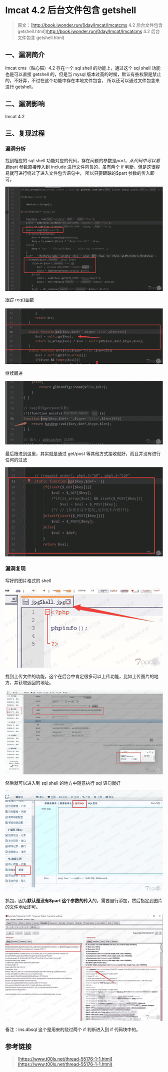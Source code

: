 # Imcat 4.2 后台文件包含 getshell

> 原文：[http://book.iwonder.run/0day/Imcat/Imcatcms 4.2 后台文件包含 getshell.html](http://book.iwonder.run/0day/Imcat/Imcatcms 4.2 后台文件包含 getshell.html)

## 一、漏洞简介

Imcat cms（贴心猫）4.2 存在一个 sql shell 的功能上，通过这个 sql shell 功能也是可以直接 getshell 的，但是当 mysql 版本过高的时候，默认有些权限是禁止的，不好弄，不过在这个功能中存在本地文件包含， 所以还可以通过文件包含来进行 getshell。

## 二、漏洞影响

Imcat 4.2

## 三、复现过程

### 漏洞分析

找到相应的 sql shell 功能对应的代码，存在问题的参数是$part，从代码中可以看到$part 参数直接传入到 include 进行文件包含的，虽有两个 if 判断，但是这很容易就可进行绕过了进入文件包含语句中， 所以只要跟踪的$part 参数的传入即可。

![image](img/94ace28a089f9530b52d800c062eb2e6.png)

跟踪 req()函数

![image](img/61025a4b70e3f00908e2e40a878b551c.png)

继续跟进

![image](img/358d63e62b0311ea1404f7853e2cec46.png)

最后跟进到这里，其实就是通过 get/post 等其他方式接收就好，而且并没有进行任何的过滤

![image](img/bb7c4272aa46a64f3ee24570fa722ebe.png)

### 漏洞复现

写好的图片格式的 shell

![image](img/0c732da8261300b7c51e7c59c7b5ff7e.png)

找到上传文件的功能，这个在后台中肯定很多可以上传功能，比如上传图片的地方，并获取返回的地址。

![image](img/4afc75c3737357be2cfea1d2714fd675.png)

然后就可以进入到 sql shell 的地方中随意执行 sql 语句就好

![image](img/39bd0e7fe5de0a3f86dda5ae4816d9c6.png)

抓包，因为**默认是没有$part 这个参数的传入**的，需要自行添加，然后指定到图片的文件地址即可。

![image](img/b519d0b3cc5ba000a639208f3c250705.png)

备注：ins.dbsql 这个是用来的绕过两个 if 判断进入到 if 代码块中的。

## 参考链接

> [https://www.t00ls.net/thread-55176-1-1.html](https://www.t00ls.net/thread-55176-1-1.html)

